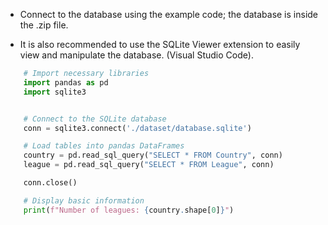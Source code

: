 - Connect to the database using the example code; the database is inside the .zip file.

- It is also recommended to use the SQLite Viewer extension to easily view and manipulate the database. (Visual Studio Code).

```python
    # Import necessary libraries
    import pandas as pd
    import sqlite3


    # Connect to the SQLite database
    conn = sqlite3.connect('./dataset/database.sqlite')

    # Load tables into pandas DataFrames
    country = pd.read_sql_query("SELECT * FROM Country", conn)
    league = pd.read_sql_query("SELECT * FROM League", conn)

    conn.close()

    # Display basic information
    print(f"Number of leagues: {country.shape[0]}")
```
